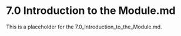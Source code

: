 # 7.0 Introduction to the Module.md

This is a placeholder for the 7.0_Introduction_to_the_Module.md.